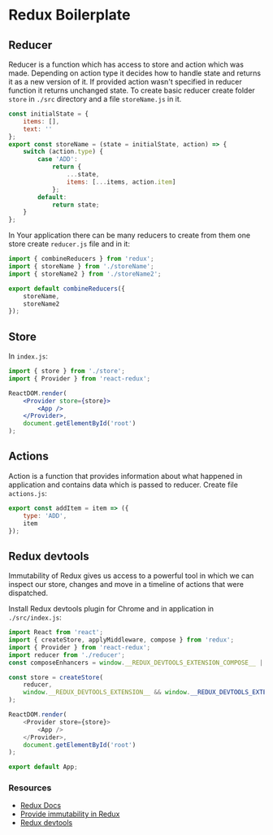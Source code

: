 # Redux Boilerplate

## Reducer

Reducer is a function which has access to store and action which was made. Depending on action type it decides how to
 handle state and returns it as a new version of it. If provided action wasn't specified in reducer function it returns
  unchanged state. To create basic reducer create folder `store` in `./src` directory and a file `storeName.js` in it.

```js
const initialState = {
    items: [],
    text: ''
};
export const storeName = (state = initialState, action) => {
    switch (action.type) {
        case 'ADD':
            return {
                ...state,
                items: [...items, action.item]
            };
        default:
            return state;
    }
};
```

In Your application there can be many reducers to create from them one store create `reducer.js` file and in it:

```js
import { combineReducers } from 'redux';
import { storeName } from './storeName';
import { storeName2 } from './storeName2';

export default combineReducers({
    storeName,
    storeName2
});
```

## Store

In `index.js`:

```jsx
import { store } from './store';
import { Provider } from 'react-redux';

ReactDOM.render(
    <Provider store={store}>
        <App />
    </Provider>,
    document.getElementById('root')
);
```

## Actions

Action is a function that provides information about what happened in application and contains data which is passed to reducer. Create file `actions.js`:

```js
export const addItem = item => ({
    type: 'ADD',
    item
});
```

## Redux devtools

Immutability of Redux gives us access to a powerful tool in which we can inspect our store, changes and move in a timeline of actions that were dispatched.

Install Redux devtools plugin for Chrome and in application in `./src/index.js`:

```js
import React from 'react';
import { createStore, applyMiddleware, compose } from 'redux';
import { Provider } from 'react-redux';
import reducer from './reducer';
const composeEnhancers = window.__REDUX_DEVTOOLS_EXTENSION_COMPOSE__ || compose;

const store = createStore(
    reducer,
    window.__REDUX_DEVTOOLS_EXTENSION__ && window.__REDUX_DEVTOOLS_EXTENSION__()
);

ReactDOM.render(
    <Provider store={store}>
        <App />
    </Provider>,
    document.getElementById('root')
);

export default App;
```

### Resources

-   [Redux Docs](https://redux.js.org/)
-   [Provide immutability in Redux](https://daveceddia.com/react-redux-immutability-guide/)
-   [Redux devtools](https://github.com/zalmoxisus/redux-devtools-extension/)
